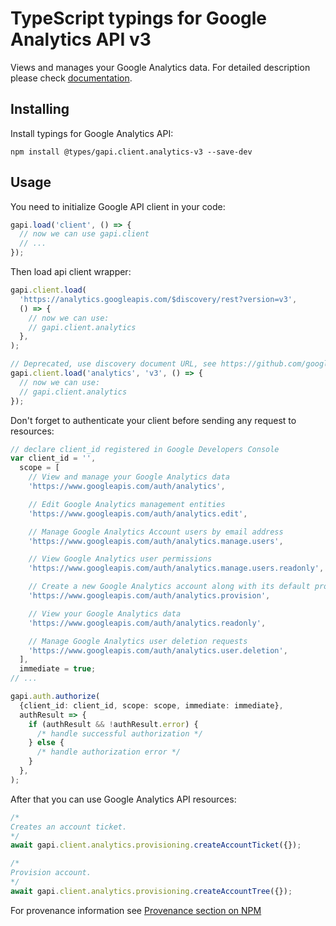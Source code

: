 # TypeScript typings for Google Analytics API v3

Views and manages your Google Analytics data.
For detailed description please check [documentation](https://developers.google.com/analytics/).

## Installing

Install typings for Google Analytics API:

```
npm install @types/gapi.client.analytics-v3 --save-dev
```

## Usage

You need to initialize Google API client in your code:

```typescript
gapi.load('client', () => {
  // now we can use gapi.client
  // ...
});
```

Then load api client wrapper:

```typescript
gapi.client.load(
  'https://analytics.googleapis.com/$discovery/rest?version=v3',
  () => {
    // now we can use:
    // gapi.client.analytics
  },
);
```

```typescript
// Deprecated, use discovery document URL, see https://github.com/google/google-api-javascript-client/blob/master/docs/reference.md#----gapiclientloadname----version----callback--
gapi.client.load('analytics', 'v3', () => {
  // now we can use:
  // gapi.client.analytics
});
```

Don't forget to authenticate your client before sending any request to resources:

```typescript
// declare client_id registered in Google Developers Console
var client_id = '',
  scope = [
    // View and manage your Google Analytics data
    'https://www.googleapis.com/auth/analytics',

    // Edit Google Analytics management entities
    'https://www.googleapis.com/auth/analytics.edit',

    // Manage Google Analytics Account users by email address
    'https://www.googleapis.com/auth/analytics.manage.users',

    // View Google Analytics user permissions
    'https://www.googleapis.com/auth/analytics.manage.users.readonly',

    // Create a new Google Analytics account along with its default property and view
    'https://www.googleapis.com/auth/analytics.provision',

    // View your Google Analytics data
    'https://www.googleapis.com/auth/analytics.readonly',

    // Manage Google Analytics user deletion requests
    'https://www.googleapis.com/auth/analytics.user.deletion',
  ],
  immediate = true;
// ...

gapi.auth.authorize(
  {client_id: client_id, scope: scope, immediate: immediate},
  authResult => {
    if (authResult && !authResult.error) {
      /* handle successful authorization */
    } else {
      /* handle authorization error */
    }
  },
);
```

After that you can use Google Analytics API resources: <!-- TODO: make this work for multiple namespaces -->

```typescript
/*
Creates an account ticket.
*/
await gapi.client.analytics.provisioning.createAccountTicket({});

/*
Provision account.
*/
await gapi.client.analytics.provisioning.createAccountTree({});
```

For provenance information see [Provenance section on NPM](https://www.npmjs.com/package/@maxim_mazurok/gapi.client.analytics-v3#Provenance:~:text=none-,Provenance,-Built%20and%20signed)
